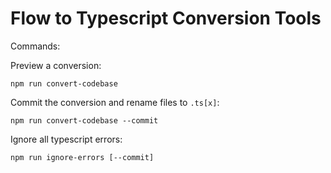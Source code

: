 # Flow to Typescript Conversion Tools

Commands:

Preview a conversion:

```
npm run convert-codebase
```

Commit the conversion and rename files to `.ts[x]`:

```
npm run convert-codebase --commit
```

Ignore all typescript errors:

```
npm run ignore-errors [--commit]
```
